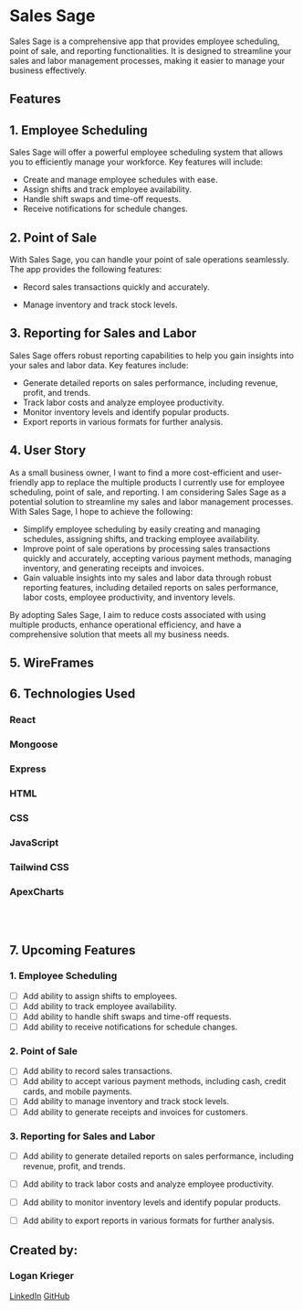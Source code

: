 # Sales Sage

Sales Sage is a comprehensive app that provides employee scheduling, point of sale, and reporting functionalities. It is designed to streamline your sales and labor management processes, making it easier to manage your business effectively.

## Features

## 1. Employee Scheduling

Sales Sage will offer a powerful employee scheduling system that allows you to efficiently manage your workforce. Key features will include:

- Create and manage employee schedules with ease.
- Assign shifts and track employee availability.
- Handle shift swaps and time-off requests.
- Receive notifications for schedule changes.

## 2. Point of Sale

With Sales Sage, you can handle your point of sale operations seamlessly. The app provides the following features:

- Record sales transactions quickly and accurately.
<!-- - Accept various payment methods, including cash, credit cards, and mobile payments. -->
- Manage inventory and track stock levels.
<!-- - Generate receipts and invoices for customers. -->

## 3. Reporting for Sales and Labor

Sales Sage offers robust reporting capabilities to help you gain insights into your sales and labor data. Key features include:

- Generate detailed reports on sales performance, including revenue, profit, and trends.
- Track labor costs and analyze employee productivity.
- Monitor inventory levels and identify popular products.
- Export reports in various formats for further analysis.

## 4. User Story

As a small business owner, I want to find a more cost-efficient and user-friendly app to replace the multiple products I currently use for employee scheduling, point of sale, and reporting. I am considering Sales Sage as a potential solution to streamline my sales and labor management processes. With Sales Sage, I hope to achieve the following:

- Simplify employee scheduling by easily creating and managing schedules, assigning shifts, and tracking employee availability.
- Improve point of sale operations by processing sales transactions quickly and accurately, accepting various payment methods, managing inventory, and generating receipts and invoices.
- Gain valuable insights into my sales and labor data through robust reporting features, including detailed reports on sales performance, labor costs, employee productivity, and inventory levels.

By adopting Sales Sage, I aim to reduce costs associated with using multiple products, enhance operational efficiency, and have a comprehensive solution that meets all my business needs.

## 5. WireFrames


## 6. Technologies Used
### React
### Mongoose
### Express
### HTML
### CSS
### JavaScript
### Tailwind CSS
### ApexCharts

<br>
<br>

## 7. Upcoming Features
### 1. Employee Scheduling
- [ ] Add ability to assign shifts to employees.
- [ ] Add ability to track employee availability.
- [ ] Add ability to handle shift swaps and time-off requests.
- [ ] Add ability to receive notifications for schedule changes.

### 2. Point of Sale
- [ ] Add ability to record sales transactions.
- [ ] Add ability to accept various payment methods, including cash, credit cards, and mobile payments.
- [ ] Add ability to manage inventory and track stock levels.
- [ ] Add ability to generate receipts and invoices for customers.

### 3. Reporting for Sales and Labor
- [ ] Add ability to generate detailed reports on sales performance, including revenue, profit, and trends.
- [ ] Add ability to track labor costs and analyze employee productivity.
- [ ] Add ability to monitor inventory levels and identify popular products.
- [ ] Add ability to export reports in various formats for further analysis.



##  Created by:
###  Logan Krieger
<a href= "www.linkedin.com/in/logankrieger">LinkedIn</a>
<a href= "www.github.com/logankrieger317">GitHub</a>